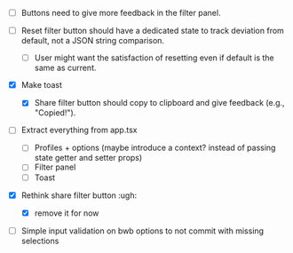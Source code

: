 - [ ] Buttons need to give more feedback in the filter panel.

- [ ] Reset filter button should have a dedicated state to track deviation from default, not a JSON string comparison.
  - [ ] User might want the satisfaction of resetting even if default is the same as current.

- [x] Make toast 
  - [x] Share filter button should copy to clipboard and give feedback (e.g., "Copied!").

- [ ] Extract everything from app.tsx
  - [ ] Profiles + options (maybe introduce a context? instead of passing state getter and setter props)
  - [ ] Filter panel
  - [ ] Toast

- [x] Rethink share filter button :ugh:
  - [x] remove it for now

- [ ] Simple input validation on bwb options to not commit with missing selections